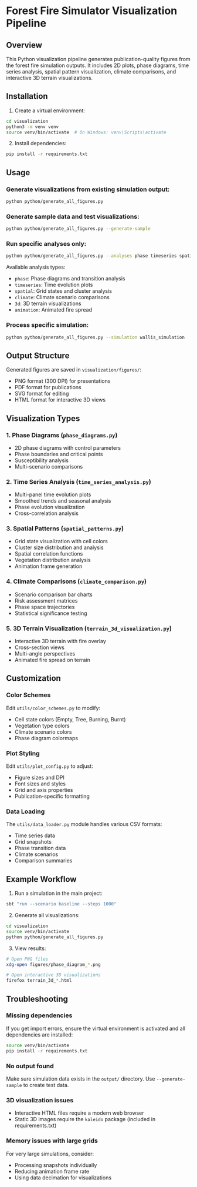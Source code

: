 # Forest Fire Simulator Visualization Pipeline

## Overview
This Python visualization pipeline generates publication-quality figures from the forest fire simulation outputs. It includes 2D plots, phase diagrams, time series analysis, spatial pattern visualization, climate comparisons, and interactive 3D terrain visualizations.

## Installation

1. Create a virtual environment:
```bash
cd visualization
python3 -m venv venv
source venv/bin/activate  # On Windows: venv\Scripts\activate
```

2. Install dependencies:
```bash
pip install -r requirements.txt
```

## Usage

### Generate visualizations from existing simulation output:
```bash
python python/generate_all_figures.py
```

### Generate sample data and test visualizations:
```bash
python python/generate_all_figures.py --generate-sample
```

### Run specific analyses only:
```bash
python python/generate_all_figures.py --analyses phase timeseries spatial
```

Available analysis types:
- `phase`: Phase diagrams and transition analysis
- `timeseries`: Time evolution plots  
- `spatial`: Grid states and cluster analysis
- `climate`: Climate scenario comparisons
- `3d`: 3D terrain visualizations
- `animation`: Animated fire spread

### Process specific simulation:
```bash
python python/generate_all_figures.py --simulation wallis_simulation
```

## Output Structure

Generated figures are saved in `visualization/figures/`:
- PNG format (300 DPI) for presentations
- PDF format for publications
- SVG format for editing
- HTML format for interactive 3D views

## Visualization Types

### 1. Phase Diagrams (`phase_diagrams.py`)
- 2D phase diagrams with control parameters
- Phase boundaries and critical points
- Susceptibility analysis
- Multi-scenario comparisons

### 2. Time Series Analysis (`time_series_analysis.py`)
- Multi-panel time evolution plots
- Smoothed trends and seasonal analysis
- Phase evolution visualization
- Cross-correlation analysis

### 3. Spatial Patterns (`spatial_patterns.py`)
- Grid state visualization with cell colors
- Cluster size distribution and analysis
- Spatial correlation functions
- Vegetation distribution analysis
- Animation frame generation

### 4. Climate Comparisons (`climate_comparison.py`)
- Scenario comparison bar charts
- Risk assessment matrices
- Phase space trajectories
- Statistical significance testing

### 5. 3D Terrain Visualization (`terrain_3d_visualization.py`)
- Interactive 3D terrain with fire overlay
- Cross-section views
- Multi-angle perspectives
- Animated fire spread on terrain

## Customization

### Color Schemes
Edit `utils/color_schemes.py` to modify:
- Cell state colors (Empty, Tree, Burning, Burnt)
- Vegetation type colors
- Climate scenario colors
- Phase diagram colormaps

### Plot Styling
Edit `utils/plot_config.py` to adjust:
- Figure sizes and DPI
- Font sizes and styles
- Grid and axis properties
- Publication-specific formatting

### Data Loading
The `utils/data_loader.py` module handles various CSV formats:
- Time series data
- Grid snapshots
- Phase transition data
- Climate scenarios
- Comparison summaries

## Example Workflow

1. Run a simulation in the main project:
```bash
sbt "run --scenario baseline --steps 1000"
```

2. Generate all visualizations:
```bash
cd visualization
source venv/bin/activate
python python/generate_all_figures.py
```

3. View results:
```bash
# Open PNG files
xdg-open figures/phase_diagram_*.png

# Open interactive 3D visualizations
firefox terrain_3d_*.html
```

## Troubleshooting

### Missing dependencies
If you get import errors, ensure the virtual environment is activated and all dependencies are installed:
```bash
source venv/bin/activate
pip install -r requirements.txt
```

### No output found
Make sure simulation data exists in the `output/` directory. Use `--generate-sample` to create test data.

### 3D visualization issues
- Interactive HTML files require a modern web browser
- Static 3D images require the `kaleido` package (included in requirements.txt)

### Memory issues with large grids
For very large simulations, consider:
- Processing snapshots individually
- Reducing animation frame rate
- Using data decimation for visualizations